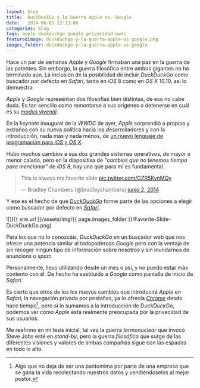 ```yaml
---
layout: blog
title:  DuckDuckGo y la Guerra Apple vs. Google
date:   2014-06-03 22:13:00
categories: blog
tags: apple duckduckgo google privacidad wwdc
featuredimage: duckduckgo-y-la-guerra-apple-vs-google.png
images_folder: duckduckgo-y-la-guerra-apple-vs-google
---
```

Hace un par de semanas *Apple* y *Google* firmaban una paz en la guerra de las patentes. Sin embargo, la guerra filosófica entre ambos gigantes no ha terminado aún. La inclusión de la posibilidad de incluir *DuckDuckGo* como buscador por defecto en *Safari*, tanto en *iOS* 8 como en *OS X* 10.10, así lo demuestra.<Sigue Leyendo>  
  
*Apple* y *Google* representan dos filosofías bien distintas, de eso no cabe duda. Es tan sencillo como remontarse a sus orígenes o detenerse en cuál es su [*modus vivendi*](http://es.wikipedia.org/wiki/Modus_vivendi).   
  
En la *keynote* inaugural de la *WWDC* de ayer, *Apple* sorprendió a propios y extraños con su nueva política hacia los desarrolladores y con la introducción, nada más y nada menos, de [un nuevo lenguaje de programación para *iOS* y *OS X*](https://developer.apple.com/swift/).
  
Hubo muchos cambios a sus dos grandes sistemas operativos, de mayor o menor calado, pero en la diapositiva de *"cambios que no tenemos tiempo para mencionar"* de *iOS 8*, hay uno que para mí es fundamental.

<blockquote class="twitter-tweet tw-align-center" lang="es"><p>This is always my favorite slide <a href="http://t.co/GZR5KvnMQy">pic.twitter.com/GZR5KvnMQy</a></p>&mdash; Bradley Chambers (@bradleychambers) <a href="https://twitter.com/bradleychambers/status/473549886156460035">junio 2, 2014</a></blockquote> <script async src="//platform.twitter.com/widgets.js" charset="utf-8"></script> 
  
Y ese es el hecho de que [*DuckDuckGo*](http://es.wikipedia.org/wiki/DuckDuckGo) forme parte de las opciones a elegir como buscador por defecto en [*Safari*](https://es.wikipedia.org/wiki/Safari_(navegador)).  
  
![]({{ site.url }}/assets/img/{{ page.images_folder }}/Favorite-Slide-DuckDuckGo.png)   
    
Para los que no lo conozcáis, *DuckDuckGo* en un buscador web que nos ofrece una potencia similar al todopoderoso *Google* pero con la ventaja de sin recoger ningún tipo de información sobre nosotros y sin inundarnos de anuncions o *spam*.   
  
Personalmente, llevo utilizando desde un mes o así, y no puedo estar más contento con él. De hecho ha sustituido a *Google* como pantalla de inicio de *Safari*. 
  
Es cierto que otros de los los nuevos cambios que introducirá *Apple* en *Safari*, la navegación privada por pestañas, ya lo ofrecía [*Chrome*](http://es.wikipedia.org/wiki/Google_Chrome) desde hace tiempo[^1], pero si lo sumamos a la introducción de *DuckDuckGo*, podemos ver cómo *Apple* está realmente preocupada por la privacidad de sus usuarios.  
  
Me reafirmo en mi tesis inicial, tal vez la guerra *termonuclear* que invocó Steve Jobs esté en *stand-by*, pero la guerra *filosófica* que surge de las diferentes visiones y valores de ambas compañías sigue con las espadas en todo lo alto.  
  
[^1]: Algo que no deja de ser una pantomima por parte de una empresa que se gana la vida recolectando nuestros datos y vendiéndoselos al mejor postor.